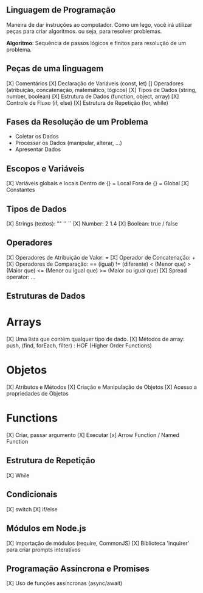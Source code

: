 ## Linguagem de Programação

Maneira de dar instruções ao computador.
Como um lego, você irá utilizar peças para criar algoritmos. ou seja, para resolver problemas.

**Algoritmo**: Sequência de passos lógicos e finitos para resolução de um problema.

## Peças de uma linguagem

[X] Comentários
[X] Declaração de Variáveis (const, let)
[] Operadores (atribuição, concatenação, matemático, lógicos)
[X] Tipos de Dados (string, number, boolean)
[X] Estrutura de Dados (function, object, array)
[X] Controle de Fluxo (if, else)
[X] Estrutura de Repetição (for, while)

## Fases da Resolução de um Problema

- Coletar os Dados
- Processar os Dados (manipular, alterar, ...)
- Apresentar Dados

## Escopos e Variáveis

[X] Variáveis globais e locais 
    Dentro de {} = Local
    Fora de {} = Global
[X] Constantes

## Tipos de Dados

[X] Strings (textos): "" '' ``
[X] Number: 2 1.4
[X] Boolean: true / false

## Operadores

[X] Operadores de Atribuição de Valor: =
[X] Operador de Concatenação: +
[X] Operadores de Comparação: == (igual) != (diferente) < (Menor que) > (Maior que) <= (Menor ou igual que) >= (Maior ou igual que)
[X] Spread operator: ...

## Estruturas de Dados

# Arrays

[X] Uma lista que contém qualquer tipo de dado.
[X] Métodos de array: push, (find, forEach, filter) : HOF (Higher Order Functions)

# Objetos

[X] Atributos e Métodos
[X] Criação e Manipulação de Objetos
[X] Acesso a propriedades de Objetos

# Functions

[X] Criar, passar argumento
[X] Executar
[x] Arrow Function / Named Function

## Estrutura de Repetição

[X] While

## Condicionais

[X] switch
[X] if/else

## Módulos em Node.js

[X] Importação de módulos (require, CommonJS)
[X] Biblioteca 'inquirer' para criar prompts interativos

## Programação Assíncrona e Promises

[X] Uso de funções assíncronas (async/await)